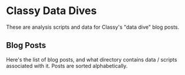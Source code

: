 # Classy Data Dives

These are analysis scripts and data for Classy's "data dive" blog posts.


## Blog Posts

Here's the list of blog posts, and what directory contains data / scripts associated with it. Posts are sorted alphabetically.
